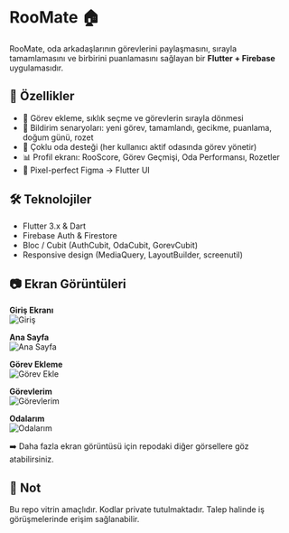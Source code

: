 # RooMate 🏠

RooMate, oda arkadaşlarının görevlerini paylaşmasını, sırayla tamamlamasını ve birbirini puanlamasını sağlayan bir **Flutter + Firebase** uygulamasıdır.  

## 🚀 Özellikler
- 📅 Görev ekleme, sıklık seçme ve görevlerin sırayla dönmesi  
- 🔔 Bildirim senaryoları: yeni görev, tamamlandı, gecikme, puanlama, doğum günü, rozet  
- 👥 Çoklu oda desteği (her kullanıcı aktif odasında görev yönetir)  
- 📊 Profil ekranı: RooScore, Görev Geçmişi, Oda Performansı, Rozetler  
- 🎨 Pixel-perfect Figma → Flutter UI

## 🛠 Teknolojiler
- Flutter 3.x & Dart  
- Firebase Auth & Firestore  
- Bloc / Cubit (AuthCubit, OdaCubit, GorevCubit)  
- Responsive design (MediaQuery, LayoutBuilder, screenutil)

## 📷 Ekran Görüntüleri

**Giriş Ekranı**  
![Giriş](giris.jpg)

**Ana Sayfa**  
![Ana Sayfa](anasayfa1.jpg)

**Görev Ekleme**  
![Görev Ekle](gorev_ekle.jpg)

**Görevlerim**  
![Görevlerim](gorevlerim.jpg)

**Odalarım**  
![Odalarım](odalarim.jpg)

➡️ Daha fazla ekran görüntüsü için repodaki diğer görsellere göz atabilirsiniz.
## 📌 Not
Bu repo vitrin amaçlıdır. Kodlar private tutulmaktadır. Talep halinde iş görüşmelerinde erişim sağlanabilir.
